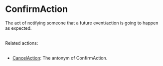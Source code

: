 # ConfirmAction

The act of notifying someone that a future event/action is going to happen as expected.<br/><br/>

Related actions:<br/><br/>

<ul>
<li><a class="localLink" href="http://schema.org/CancelAction">CancelAction</a>: The antonym of ConfirmAction.</li>
</ul>
